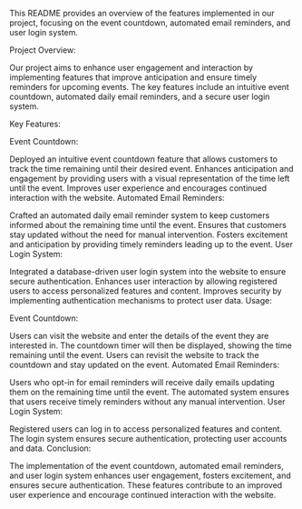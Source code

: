 This README provides an overview of the features implemented in our project, focusing on the event countdown, automated email reminders, and user login system.

Project Overview:

Our project aims to enhance user engagement and interaction by implementing features that improve anticipation and ensure timely reminders for upcoming events. The key features include an intuitive event countdown, automated daily email reminders, and a secure user login system.

Key Features:

Event Countdown:

Deployed an intuitive event countdown feature that allows customers to track the time remaining until their desired event.
Enhances anticipation and engagement by providing users with a visual representation of the time left until the event.
Improves user experience and encourages continued interaction with the website.
Automated Email Reminders:

Crafted an automated daily email reminder system to keep customers informed about the remaining time until the event.
Ensures that customers stay updated without the need for manual intervention.
Fosters excitement and anticipation by providing timely reminders leading up to the event.
User Login System:

Integrated a database-driven user login system into the website to ensure secure authentication.
Enhances user interaction by allowing registered users to access personalized features and content.
Improves security by implementing authentication mechanisms to protect user data.
Usage:

Event Countdown:

Users can visit the website and enter the details of the event they are interested in.
The countdown timer will then be displayed, showing the time remaining until the event.
Users can revisit the website to track the countdown and stay updated on the event.
Automated Email Reminders:

Users who opt-in for email reminders will receive daily emails updating them on the remaining time until the event.
The automated system ensures that users receive timely reminders without any manual intervention.
User Login System:

Registered users can log in to access personalized features and content.
The login system ensures secure authentication, protecting user accounts and data.
Conclusion:

The implementation of the event countdown, automated email reminders, and user login system enhances user engagement, fosters excitement, and ensures secure authentication. These features contribute to an improved user experience and encourage continued interaction with the website.

